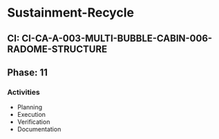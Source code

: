 # Sustainment-Recycle

## CI: CI-CA-A-003-MULTI-BUBBLE-CABIN-006-RADOME-STRUCTURE
## Phase: 11

### Activities
- Planning
- Execution
- Verification
- Documentation
